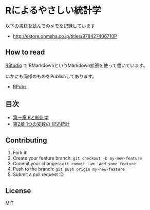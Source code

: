 # Rによるやさしい統計学

以下の書籍を読んでのメモを記録しています

* http://estore.ohmsha.co.jp/titles/978427406710P

## How to read

[RStudio](http://www.rstudio.com/ "RStudio") で RMarkdownというMarkdown拡張を使って書いています。

いかにも同様のものをPublishしてあります。

* [RPubs](http://rpubs.com/azu "RPubs")

## 目次

- [第一章 Rと統計学](http://rpubs.com/azu/stats_with_R_1 "RPubs - Rによるやさしい統計学 - 第一章 Rと統計学")
- [第2章 1つの変数の 記述統計](http://rpubs.com/azu/11444 "RPubs - 第2章 1つの変数の 記述統計")

## Contributing

1. Fork it!
2. Create your feature branch: `git checkout -b my-new-feature`
3. Commit your changes: `git commit -am 'Add some feature'`
4. Push to the branch: `git push origin my-new-feature`
5. Submit a pull request :D

## License

MIT